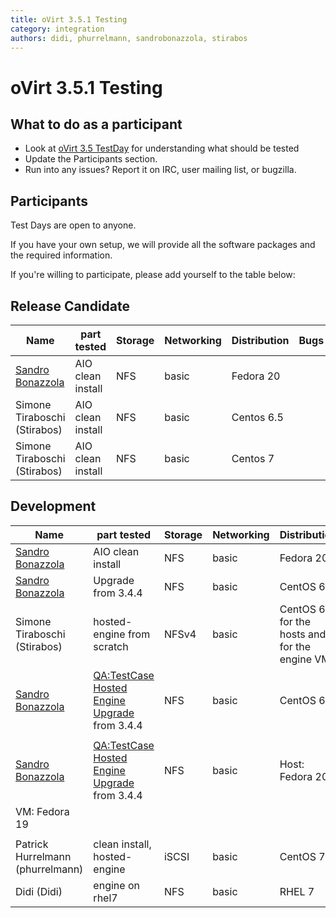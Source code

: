 ```yaml
---
title: oVirt 3.5.1 Testing
category: integration
authors: didi, phurrelmann, sandrobonazzola, stirabos
---
```


# oVirt 3.5.1 Testing

## What to do as a participant

*   Look at [oVirt 3.5 TestDay](/develop/release-management/releases/3.5/testday/) for understanding what should be tested
*   Update the Participants section.
*   Run into any issues? Report it on IRC, user mailing list, or bugzilla.

## Participants

Test Days are open to anyone.

If you have your own setup, we will provide all the software packages and the required information.

If you're willing to participate, please add yourself to the table below:

## Release Candidate

| Name                                               | part tested       | Storage | Networking | Distribution | Bugs |
|----------------------------------------------------|-------------------|---------|------------|--------------|------|
| [Sandro Bonazzola](https://github.com/sandrobonazzola) | AIO clean install | NFS     | basic      | Fedora 20    |      |
| Simone Tiraboschi (Stirabos)      | AIO clean install | NFS     | basic      | Centos 6.5   |      |
| Simone Tiraboschi (Stirabos)      | AIO clean install | NFS     | basic      | Centos 7     |      |

## Development

| Name                                               | part tested                                                                                  | Storage | Networking | Distribution                                   | Bugs |
|----------------------------------------------------|----------------------------------------------------------------------------------------------|---------|------------|------------------------------------------------|------|
| [Sandro Bonazzola](https://github.com/sandrobonazzola) | AIO clean install                                                                            | NFS     | basic      | Fedora 20                                      |      |
| [Sandro Bonazzola](https://github.com/sandrobonazzola) | Upgrade from 3.4.4                                                                           | NFS     | basic      | CentOS 6.6                                     |      |
| Simone Tiraboschi (Stirabos)      | hosted-engine from scratch                                                                   | NFSv4   | basic      | CentOS 6.6 for the hosts and for the engine VM |      |
| [Sandro Bonazzola](https://github.com/sandrobonazzola) | [QA:TestCase Hosted Engine Upgrade](/develop/infra/testing/test-cases/-hosted-engine-upgrade/) from 3.4.4 | NFS     | basic      | CentOS 6.6                                     | <s>  
                                                                                                                                                                                                                             </s>  |
| [Sandro Bonazzola](https://github.com/sandrobonazzola) | [QA:TestCase Hosted Engine Upgrade](/develop/infra/testing/test-cases/-hosted-engine-upgrade/) from 3.4.4 | NFS     | basic      | Host: Fedora 20                                
                                                                                                                                                                             VM: Fedora 19                                  | <s>  
                                                                                                                                                                                                                             </s>  |
| Patrick Hurrelmann (phurrelmann)  | clean install, hosted-engine                                                                 | iSCSI   | basic      | CentOS 7                                       |      |
| Didi (Didi)                       | engine on rhel7                                                                              | NFS     | basic      | RHEL 7                                         |      |

